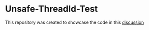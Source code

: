 # Unsafe-ThreadId-Test

This repository was created to showcase the code in this [discussion](https://github.com/dotnet/csharplang/discussions/6182?sort=top#)
